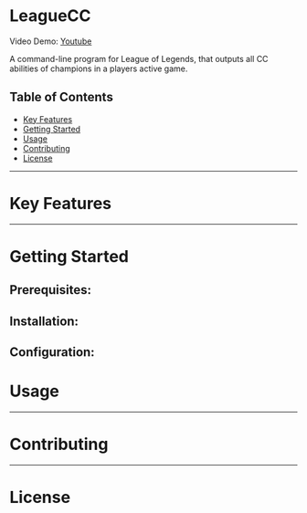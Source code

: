 # LeagueCC
Video Demo: [Youtube](https://youtu.be/wqEeGAJKwHM)

A command-line program for League of Legends, that outputs all CC abilities of champions in a players active game.

## Table of Contents

- [Key Features](#key-features)
- [Getting Started](#getting-started)
- [Usage](#usage)
- [Contributing](#contributing)
- [License](#license)

---
# Key Features

---
# Getting Started

## Prerequisites: 




## Installation:

## Configuration:

# Usage



---
# Contributing



---
# License

